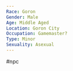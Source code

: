 ```yaml
---
Race: Goron
Gender: Male
Age: Middle Aged
Location: Goron City
Occupation: Gamemaster?
Type: Minor
Sexuality: Asexual
---
```

 #npc 

